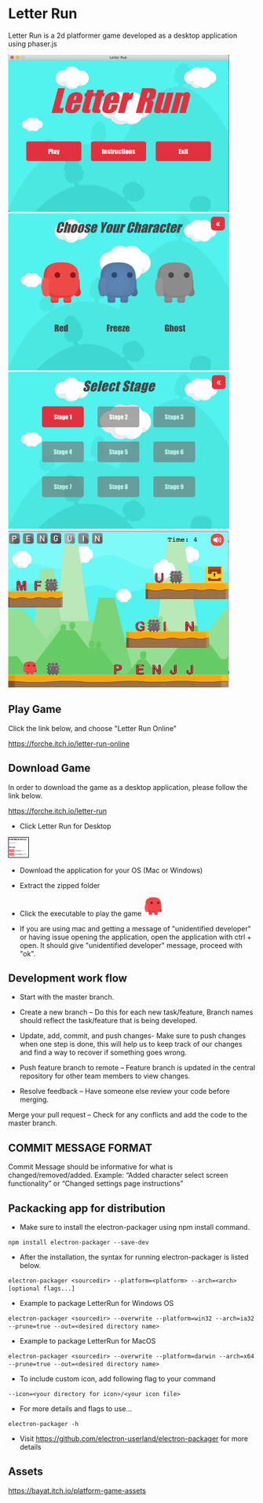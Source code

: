 ﻿# Letter Run
 
Letter Run is a 2d platformer game developed as a desktop application using phaser.js
 
 <img src="newAssets/game.png"  width="450" height="320">

 <img src="newAssets/characters.png"  width="450" height="320">

 <img src="newAssets/stage.png"  width="450" height="320">

 <img src="newAssets/play.png"  width="450" height="320">
 
 
 ## Play Game
 
 Click the link below, and choose "Letter Run Online"
 
 https://forche.itch.io/letter-run-online
 
 ## Download Game

In order to download the game as a desktop application, please follow the link below. 
 
https://forche.itch.io/letter-run

* Click Letter Run for Desktop

 <img src="newAssets/download.png"  width="40" height="40" style="border: 1px solid black">
 
* Download the application for your OS (Mac or Windows)
* Extract the zipped folder
* Click the executable to play the game   <img src="newAssets/icon.png"  width="40" height="40">
 
* If you are using mac and getting a message of "unidentified developer" or having issue opening the application, 
open the application with ctrl + open. It should give "unidentified developer" message, proceed with "ok". 
 
 ## Development work flow

* Start with the master branch.

* Create a new branch – Do this for each new task/feature, Branch names should reflect the task/feature that is being developed.

* Update, add, commit, and push changes- Make sure to push changes when one step is done, this will help us to keep track of our
                                      changes and find a way to recover if something goes wrong. 
                                      
* Push feature branch to remote – Feature branch is updated in the central repository for other team members to view changes.

* Resolve feedback – Have someone else review your code before merging.

Merge your pull request – Check for any conflicts and add the code to the master branch.


## COMMIT MESSAGE FORMAT

Commit Message should be informative for what is changed/removed/added. Example: “Added character select screen functionality” or “Changed settings page instructions” 



## Packacking app for distribution

* Make sure to install the electron-packager using npm install command.
~~~
npm install electron-packager --save-dev
~~~

* After the installation, the syntax for running electron-packager is listed below.
~~~
electron-packager <sourcedir> --platform=<platform> --arch=<arch> [optional flags...]
~~~

* Example to package LetterRun for Windows OS
~~~
electron-packager <sourcedir> --overwrite --platform=win32 --arch=ia32 --prune=true --out=<desired directory name>
~~~

* Example to package LetterRun for MacOS
~~~
electron-packager <sourcedir> --overwrite --platform=darwin --arch=x64 --prune=true --out=<desired directory name>
~~~

* To include custom icon, add following flag to your command
~~~
--icon=<your directory for icon>/<your icon file>
~~~

* For more details and flags to use...
~~~
electron-packager -h 
~~~

* Visit https://github.com/electron-userland/electron-packager for more details

 ## Assets
 https://bayat.itch.io/platform-game-assets
